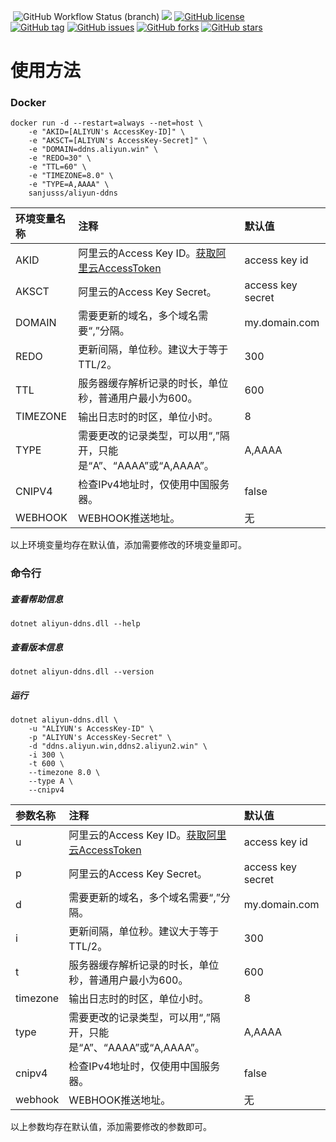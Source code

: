 ﻿﻿
![GitHub Workflow Status (branch)](https://img.shields.io/github/workflow/status/sanjusss/aliyun-ddns/.NET%20Core/master)
[![](https://img.shields.io/docker/stars/sanjusss/aliyun-ddns.svg?logo=docker)](https://hub.docker.com/r/sanjusss/aliyun-ddns)
[![GitHub license](https://img.shields.io/github/license/sanjusss/aliyun-ddns.svg)](https://github.com/sanjusss/aliyun-ddns/blob/master/LICENSE)  
[![GitHub tag](https://img.shields.io/github/tag/sanjusss/aliyun-ddns.svg)](https://github.com/sanjusss/aliyun-ddns/tags)
[![GitHub issues](https://img.shields.io/github/issues/sanjusss/aliyun-ddns.svg)](https://github.com/sanjusss/aliyun-ddns/issues)
[![GitHub forks](https://img.shields.io/github/forks/sanjusss/aliyun-ddns.svg)](https://github.com/sanjusss/aliyun-ddns/network)
[![GitHub stars](https://img.shields.io/github/stars/sanjusss/aliyun-ddns.svg)](https://github.com/sanjusss/aliyun-ddns/stargazers)


# 使用方法

### Docker
```
docker run -d --restart=always --net=host \
    -e "AKID=[ALIYUN's AccessKey-ID]" \
    -e "AKSCT=[ALIYUN's AccessKey-Secret]" \
    -e "DOMAIN=ddns.aliyun.win" \
    -e "REDO=30" \
    -e "TTL=60" \
    -e "TIMEZONE=8.0" \
    -e "TYPE=A,AAAA" \
    sanjusss/aliyun-ddns
```
| 环境变量名称 | 注释 | 默认值 |
| :---- | :----- | :--- |
|AKID|阿里云的Access Key ID。[获取阿里云AccessToken](https://usercenter.console.aliyun.com/)|access key id|
|AKSCT|阿里云的Access Key Secret。|access key secret|
|DOMAIN|需要更新的域名，多个域名需要“,”分隔。|my.domain.com|
|REDO|更新间隔，单位秒。建议大于等于TTL/2。|300|
|TTL|服务器缓存解析记录的时长，单位秒，普通用户最小为600。|600|
|TIMEZONE|输出日志时的时区，单位小时。|8|
|TYPE|需要更改的记录类型，可以用“,”隔开，只能是“A”、“AAAA”或“A,AAAA”。|A,AAAA|
|CNIPV4|检查IPv4地址时，仅使用中国服务器。|false|
|WEBHOOK|WEBHOOK推送地址。|无|

以上环境变量均存在默认值，添加需要修改的环境变量即可。

### 命令行
##### 查看帮助信息
```
dotnet aliyun-ddns.dll --help
```
##### 查看版本信息
```
dotnet aliyun-ddns.dll --version
```
##### 运行
```
dotnet aliyun-ddns.dll \
    -u "ALIYUN's AccessKey-ID" \
    -p "ALIYUN's AccessKey-Secret" \
    -d "ddns.aliyun.win,ddns2.aliyun2.win" \
    -i 300 \
    -t 600 \
    --timezone 8.0 \
    --type A \
    --cnipv4
```

| 参数名称 | 注释 | 默认值 |
| :---- | :----- | :--- |
|u|阿里云的Access Key ID。[获取阿里云AccessToken](https://usercenter.console.aliyun.com/)|access key id|
|p|阿里云的Access Key Secret。|access key secret|
|d|需要更新的域名，多个域名需要“,”分隔。|my.domain.com|
|i|更新间隔，单位秒。建议大于等于TTL/2。|300|
|t|服务器缓存解析记录的时长，单位秒，普通用户最小为600。|600|
|timezone|输出日志时的时区，单位小时。|8|
|type|需要更改的记录类型，可以用“,”隔开，只能是“A”、“AAAA”或“A,AAAA”。|A,AAAA|
|cnipv4|检查IPv4地址时，仅使用中国服务器。|false|
|webhook|WEBHOOK推送地址。|无|

以上参数均存在默认值，添加需要修改的参数即可。

